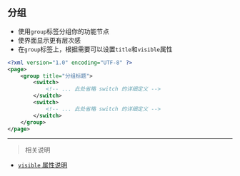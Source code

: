 
## 分组
- 使用`group`标签分组你的功能节点
- 使界面显示更有层次感
- 在`group`标签上，根据需要可以设置`title`和`visible`属性

```xml
<?xml version="1.0" encoding="UTF-8" ?>
<page>
    <group title="分组标题">
        <switch>
            <!-- ... 此处省略 switch 的详细定义 -->
        </switch>
        <switch>
            <!-- ... 此处省略 switch 的详细定义 -->
        </switch>
    </group>
</page>
```

---

> 相关说明

- [`visible` 属性说明](./Property_Visible.md)

